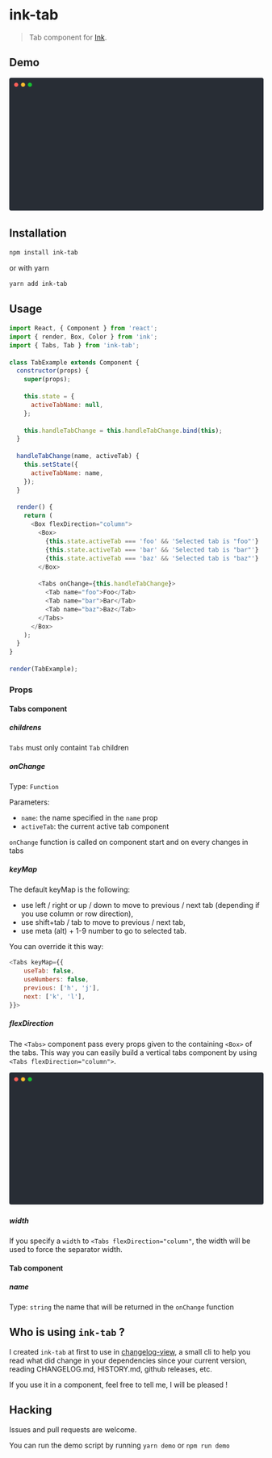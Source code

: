 # ink-tab

> Tab component for [Ink](https://github.com/vadimdemedes/ink).

## Demo

![Demo](media/demo.svg)

## Installation

```sh
npm install ink-tab
```

or with yarn

```
yarn add ink-tab
```

## Usage

```js
import React, { Component } from 'react';
import { render, Box, Color } from 'ink';
import { Tabs, Tab } from 'ink-tab';

class TabExample extends Component {
  constructor(props) {
    super(props);

    this.state = {
      activeTabName: null,
    };

    this.handleTabChange = this.handleTabChange.bind(this);
  }

  handleTabChange(name, activeTab) {
    this.setState({
      activeTabName: name,
    });
  }

  render() {
    return (
      <Box flexDirection="column">
        <Box>
          {this.state.activeTab === 'foo' && 'Selected tab is "foo"'}
          {this.state.activeTab === 'bar' && 'Selected tab is "bar"'}
          {this.state.activeTab === 'baz' && 'Selected tab is "baz"'}
        </Box>

        <Tabs onChange={this.handleTabChange}>
          <Tab name="foo">Foo</Tab>
          <Tab name="bar">Bar</Tab>
          <Tab name="baz">Baz</Tab>
        </Tabs>
      </Box>
    );
  }
}

render(TabExample);
```

### Props

#### Tabs component

##### childrens

`Tabs` must only containt `Tab` children

##### onChange

Type: `Function`

Parameters:

- `name`: the name specified in the `name` prop
- `activeTab`: the current active tab component

`onChange` function is called on component start and on every changes in tabs

##### keyMap

The default keyMap is the following:

- use left / right or up / down to move to previous / next tab (depending if you use column or row direction),
- use shift+tab / tab to move to previous / next tab,
- use meta (alt) + 1-9 number to go to selected tab.

You can override it this way:

```js
<Tabs keyMap={{
    useTab: false,
    useNumbers: false,
    previous: ['h', 'j'],
    next: ['k', 'l'],
}}>
```

##### flexDirection

The `<Tabs>` component pass every props given to the containing `<Box>` of the tabs. This way you can easily build a vertical tabs component by using `<Tabs flexDirection="column">`.

![Demo column](media/demo-column.svg)

##### width

If you specify a `width` to `<Tabs flexDirection="column"`, the width will be used to force the separator width.

#### Tab component

##### name

Type: `string`
the name that will be returned in the `onChange` function

## Who is using `ink-tab` ?

I created `ink-tab` at first to use in [changelog-view](https://github.com/jdeniau/changelog-view), a small cli to help you read what did change in your dependencies since your current version, reading CHANGELOG.md, HISTORY.md, github releases, etc.

If you use it in a component, feel free to tell me, I will be pleased !

## Hacking

Issues and pull requests are welcome.

You can run the demo script by running `yarn demo` or `npm run demo`
